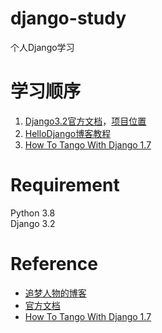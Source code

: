 # django-study
个人Django学习

# 学习顺序
1. [Django3.2官方文档](https://docs.djangoproject.com/en/3.2/contents/)，[项目位置](https://github.com/yuminghe/django-study/tree/main/mysite)
2. [HelloDjango博客教程](https://www.zmrenwu.com/courses/hellodjango-blog-tutorial/)
3. [How To Tango With Django 1.7](http://www.tangowithdjango.com/book17/)

# Requirement
Python 3.8 \
Django 3.2

# Reference
- [追梦人物的博客](https://www.zmrenwu.com/post/15/)
- [官方文档](https://docs.djangoproject.com/en/3.2/)
- [How To Tango With Django 1.7](http://www.tangowithdjango.com/book17/)
